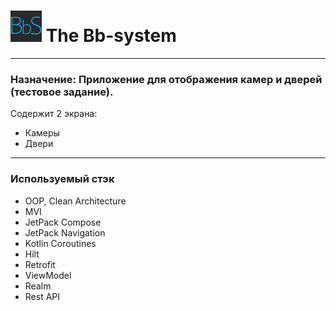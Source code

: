 # <img src="https://github.com/Shtykin/BBS-mobile/blob/main/app/src/main/res/drawable/bbs_logo.png" alt="drawing" width="50"/> The Bb-system

___
### **Назначение:** Приложение для отображения камер и дверей (тестовое задание).

Содержит 2 экрана:

+ Камеры
+ Двери
___

### Используемый стэк

+ OOP, Clean Architecture
+ MVI
+ JetPack Compose
+ JetPack Navigation
+ Kotlin Coroutines
+ Hilt
+ Retrofit
+ ViewModel
+ Realm
+ Rest API